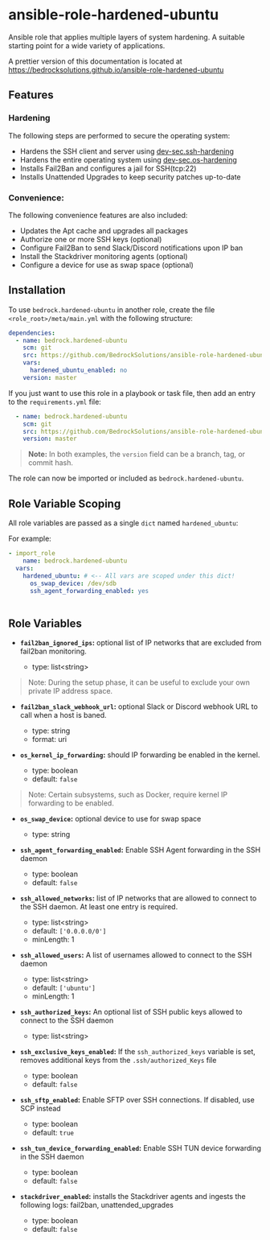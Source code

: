 # ansible-role-hardened-ubuntu

Ansible role that applies multiple layers of system hardening. 
A suitable starting point for a wide variety of applications.

A prettier version of this documentation is located at 
https://bedrocksolutions.github.io/ansible-role-hardened-ubuntu

## Features

### Hardening

The following steps are performed to secure the operating system:

* Hardens the SSH client and server using 
[dev-sec.ssh-hardening](https://github.com/dev-sec/ansible-ssh-hardening)
* Hardens the entire operating system using 
[dev-sec.os-hardening](https://github.com/dev-sec/ansible-os-hardening)
* Installs Fail2Ban and configures a jail for SSH(tcp:22)
* Installs Unattended Upgrades to keep security patches up-to-date

### Convenience:

The following convenience features are also included:

* Updates the Apt cache and upgrades all packages
* Authorize one or more SSH keys (optional)
* Configure Fail2Ban to send Slack/Discord notifications upon
IP ban
* Install the Stackdriver monitoring agents (optional)
* Configure a device for use as swap space (optional)

## Installation

To use `bedrock.hardened-ubuntu` in another role, create the file 
`<role_root>/meta/main.yml` with the following structure:

```yaml
dependencies:
  - name: bedrock.hardened-ubuntu
    scm: git
    src: https://github.com/BedrockSolutions/ansible-role-hardened-ubuntu.git
    vars:
      hardened_ubuntu_enabled: no
    version: master
```

If you just want to use this role in a playbook or task file, then
add an entry to the `requirements.yml` file:

```yaml
  - name: bedrock.hardened-ubuntu
    scm: git
    src: https://github.com/BedrockSolutions/ansible-role-hardened-ubuntu.git
    version: master
```
>__Note:__ In both examples, the `version` field can be a branch, tag, or commit hash.

The role can now be imported or included as `bedrock.hardened-ubuntu`.

## Role Variable Scoping

All role variables are passed as a single `dict` 
named `hardened_ubuntu`:

For example:

```yaml
- import_role
    name: bedrock.hardened-ubuntu
  vars:
    hardened_ubuntu: # <-- All vars are scoped under this dict!
      os_swap_device: /dev/sdb
      ssh_agent_forwarding_enabled: yes
      
```

## Role Variables

* __`fail2ban_ignored_ips`:__ optional list of IP networks that 
are excluded from fail2ban monitoring. 

    * type: list\<string\>

> Note: During the setup phase, it can be useful to exclude your 
own private IP address space.

* __`fail2ban_slack_webhook_url`:__ optional Slack or Discord
webhook URL to call when a host is baned.
    * type: string
    * format: uri

* __`os_kernel_ip_forwarding`:__ should IP forwarding be enabled
in the kernel. 

    * type: boolean
    * default: `false`

> Note: Certain subsystems, such as Docker, require kernel IP
forwarding to be enabled.
      
* __`os_swap_device`:__ optional device to use for swap space
    * type: string

* __`ssh_agent_forwarding_enabled`:__ Enable SSH Agent forwarding
in the SSH daemon

    * type: boolean
    * default: `false`

* __`ssh_allowed_networks`:__ list of IP networks that are allowed
to connect to the SSH daemon. At least one entry is required.
    * type: list\<string\>
    * default: `['0.0.0.0/0']`
    * minLength: 1

* __`ssh_allowed_users`:__ A list of usernames allowed to connect 
to the SSH daemon

    * type: list\<string\>
    * default: `['ubuntu']`
    * minLength: 1

* __`ssh_authorized_keys`:__ An optional list of SSH public keys 
allowed to connect to the SSH daemon

    * type: list\<string\>

* __`ssh_exclusive_keys_enabled`:__ If the `ssh_authorized_keys`
variable is set, removes additional keys from the 
`.ssh/authorized_Keys` file

    * type: boolean
    * default: `false`

* __`ssh_sftp_enabled`:__ Enable SFTP over SSH connections. If
disabled, use SCP instead

    * type: boolean
    * default: `true`
      
* __`ssh_tun_device_forwarding_enabled`:__ Enable SSH TUN device
forwarding in the SSH daemon

    * type: boolean
    * default: `false`
      
* __`stackdriver_enabled`:__ installs the Stackdriver agents and
ingests the following logs: fail2ban, unattended_upgrades 

    * type: boolean
    * default: `false`
